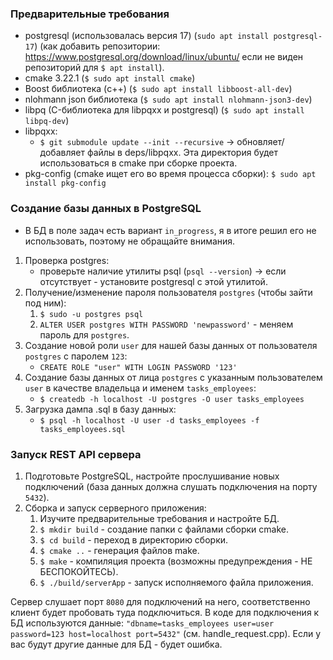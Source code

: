 ### Предварительные требования

- postgresql (использовалась версия 17) (`sudo apt install postgresql-17`) (как добавить репозитории: https://www.postgresql.org/download/linux/ubuntu/ если не виден репозиторий для `$ apt install`).
- cmake 3.22.1 (`$ sudo apt install cmake`)
- Boost библиотека (c++) (`$ sudo apt install libboost-all-dev`)
- nlohmann json библиотека (`$ sudo apt install nlohmann-json3-dev`)
- libpq (C-библиотека для libpqxx и postgresql) (`$ sudo apt install libpq-dev`)
- libpqxx:
    - `$ git submodule update --init --recursive` -> обновляет/добавляет файлы в deps/libpqxx. Эта директория
    будет использоваться в cmake при сборке проекта.
- pkg-config (cmake ищет его во время процесса сборки): `$ sudo apt install pkg-config`

### Создание базы данных в PostgreSQL

- В БД в поле задач есть вариант `in_progress`, я в итоге решил его не использовать, поэтому не обращайте внимания.

1. Проверка postgres:
    - проверьте наличие утилиты psql (`psql --version`) -> если отсутствует - установите postgresql с этой утилитой.
2. Получение/изменение пароля пользователя `postgres` (чтобы зайти под ним):
    1. `$ sudo -u postgres psql`
    2. `ALTER USER postgres WITH PASSWORD 'newpassword'` - меняем пароль для `postgres`.
3. Создание новой роли `user` для нашей базы данных от пользователя `postgres` с паролем `123`:
    - `CREATE ROLE "user" WITH LOGIN PASSWORD '123'`
4. Создание базы данных от лица `postgres` с указанным пользователем `user` в качестве владельца и именем `tasks_employees`:
    - `$ createdb -h localhost -U postgres -O user tasks_employees`
5. Загрузка дампа .sql в базу данных:
    - `$ psql -h localhost -U user -d tasks_employees -f tasks_employees.sql`

### Запуск REST API сервера

1. Подготовьте PostgreSQL, настройте прослушивание новых подключений (база данных должна слушать подключения на порту `5432`).
2. Сборка и запуск серверного приложения:
    1. Изучите предварительные требования и настройте БД.
    2. `$ mkdir build` - создание папки с файлами сборки cmake.
    3. `$ cd build` - переход в директорию сборки.
    4. `$ cmake ..` - генерация файлов make.
    5. `$ make` - компиляция проекта (возможны предупреждения - НЕ БЕСПОКОЙТЕСЬ).
    6. `$ ./build/serverApp` - запуск исполняемого файла приложения.

Сервер слушает порт `8080` для подключений на него, соответственно клиент будет пробовать туда подключиться.
В коде для подключения к БД используются данные:
`"dbname=tasks_employees user=user password=123 host=localhost port=5432"` (см. handle_request.cpp).
Если у вас будут другие данные для БД - будет ошибка.